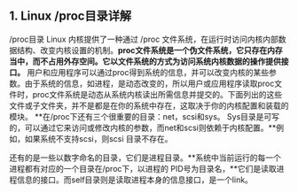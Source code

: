 # 

## 1. Linux /proc目录详解

/proc目录
Linux 内核提供了一种通过 /proc 文件系统，在运行时访问内核内部数据结构、改变内核设置的机制。**proc文件系统是一个伪文件系统，它只存在内存当中，而不占用外存空间。它以文件系统的方式为访问系统内核数据的操作提供接口。**
用户和应用程序可以通过proc得到系统的信息，并可以改变内核的某些参数。由于系统的信息，如进程，是动态改变的，所以用户或应用程序读取proc文件时，proc文件系统是动态从系统内核读出所需信息并提交的。下面列出的这些文件或子文件夹，并不是都是在你的系统中存在，这取决于你的内核配置和装载的模块。
**在/proc下还有三个很重要的目录：net，scsi和sys。 Sys目录是可写的，可以通过它来访问或修改内核的参数，而net和scsi则依赖于内核配置。**例如，如果系统不支持scsi，则scsi 目录不存在。

还有的是一些以数字命名的目录，它们是进程目录。**系统中当前运行的每一个进程都有对应的一个目录在/proc下，以进程的 PID号为目录名，**它们是读取进程信息的接口。而self目录则是读取进程本身的信息接口，是一个link。









